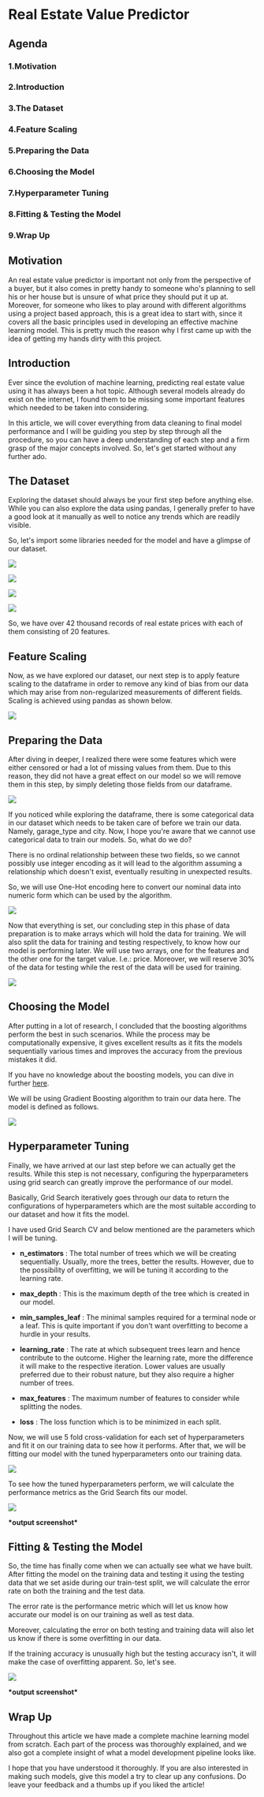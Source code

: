 # Real Estate Value Predictor

## Agenda

### 1.Motivation
### 2.Introduction
### 3.The Dataset
### 4.Feature Scaling
### 5.Preparing the Data
### 6.Choosing the Model
### 7.Hyperparameter Tuning
### 8.Fitting &amp; Testing the Model
### 9.Wrap Up

##

## Motivation

An real estate value predictor is important not only from the perspective of a buyer, but it also comes in pretty handy to someone who&#39;s planning to sell his or her house but is unsure of what price they should put it up at. Moreover, for someone who likes to play around with different algorithms using a project based approach, this is a great idea to start with, since it covers all the basic principles used in developing an effective machine learning model. This is pretty much the reason why I first came up with the idea of getting my hands dirty with this project.

## Introduction

Ever since the evolution of machine learning, predicting real estate value using it has always been a hot topic. Although several models already do exist on the internet, I found them to be missing some important features which needed to be taken into considering.

In this article, we will cover everything from data cleaning to final model performance and I will be guiding you step by step through all the procedure, so you can have a deep understanding of each step and a firm grasp of the major concepts involved. So, let&#39;s get started without any further ado.

## The Dataset

Exploring the dataset should always be your first step before anything else. While you can also explore the data using pandas, I generally prefer to have a good look at it manually as well to notice any trends which are readily visible.

So, let&#39;s import some libraries needed for the model and have a glimpse of our dataset.

![](https://github.com/abdullahalhoothy/Real_estate_value_prediction/blob/master/images/image1.png)

![](https://github.com/abdullahalhoothy/Real_estate_value_prediction/blob/master/images/image2.png)

![](https://github.com/abdullahalhoothy/Real_estate_value_prediction/blob/master/images/image3.png)

![](https://github.com/abdullahalhoothy/Real_estate_value_prediction/blob/master/images/image4.png)

So, we have over 42 thousand records of real estate prices with each of them consisting of 20 features.

## Feature Scaling

Now, as we have explored our dataset, our next step is to apply feature scaling to the dataframe in order to remove any kind of bias from our data which may arise from non-regularized measurements of different fields. Scaling is achieved using pandas as shown below.

![](https://github.com/abdullahalhoothy/Real_estate_value_prediction/blob/master/images/image5.png)

## Preparing the Data

After diving in deeper, I realized there were some features which were either censored or had a lot of missing values from them. Due to this reason, they did not have a great effect on our model so we will remove them in this step, by simply deleting those fields from our dataframe.

![](https://github.com/abdullahalhoothy/Real_estate_value_prediction/blob/master/images/image6.png)

If you noticed while exploring the dataframe, there is some categorical data in our dataset which needs to be taken care of before we train our data. Namely, garage\_type and city. Now, I hope you&#39;re aware that we cannot use categorical data to train our models. So, what do we do?

There is no ordinal relationship between these two fields, so we cannot possibly use integer encoding as it will lead to the algorithm assuming a relationship which doesn&#39;t exist, eventually resulting in unexpected results.

So, we will use One-Hot encoding here to convert our nominal data into numeric form which can be used by the algorithm.

![](https://github.com/abdullahalhoothy/Real_estate_value_prediction/blob/master/images/image7.png)

Now that everything is set, our concluding step in this phase of data preparation is to make arrays which will hold the data for training. We will also split the data for training and testing respectively, to know how our model is performing later. We will use two arrays, one for the features and the other one for the target value. I.e.: price. Moreover, we will reserve 30% of the data for testing while the rest of the data will be used for training.

![](https://github.com/abdullahalhoothy/Real_estate_value_prediction/blob/master/images/image8.png)

## Choosing the Model

After putting in a lot of research, I concluded that the boosting algorithms perform the best in such scenarios. While the process may be computationally expensive, it gives excellent results as it fits the models sequentially various times and improves the accuracy from the previous mistakes it did.

If you have no knowledge about the boosting models, you can dive in further [here](https://en.wikipedia.org/wiki/Boosting_(machine_learning)).

We will be using Gradient Boosting algorithm to train our data here. The model is defined as follows.

![](https://github.com/abdullahalhoothy/Real_estate_value_prediction/blob/master/images/image9.png)

## Hyperparameter Tuning

Finally, we have arrived at our last step before we can actually get the results. While this step is not necessary, configuring the hyperparameters using grid search can greatly improve the performance of our model.

Basically, Grid Search iteratively goes through our data to return the configurations of hyperparameters which are the most suitable according to our dataset and how it fits the model.

I have used Grid Search CV and below mentioned are the parameters which I will be tuning.

- **n\_estimators** : The total number of trees which we will be creating sequentially. Usually, more the trees, better the results. However, due to the possibility of overfitting, we will be tuning it according to the learning rate.

- **max\_depth** : This is the maximum depth of the tree which is created in our model.

- **min\_samples\_leaf** : The minimal samples required for a terminal node or a leaf. This is quite important if you don&#39;t want overfitting to become a hurdle in your results.

- **learning\_rate** : The rate at which subsequent trees learn and hence contribute to the outcome. Higher the learning rate, more the difference it will make to the respective iteration. Lower values are usually preferred due to their robust nature, but they also require a higher number of trees.

- **max\_features** : The maximum number of features to consider while splitting the nodes.

- **loss** : The loss function which is to be minimized in each split.

Now, we will use 5 fold cross-validation for each set of hyperparameters and fit it on our training data to see how it performs. After that, we will be fitting our model with the tuned hyperparameters onto our training data.

![](https://github.com/abdullahalhoothy/Real_estate_value_prediction/blob/master/images/image10.png)

To see how the tuned hyperparameters perform, we will calculate the performance metrics as the Grid Search fits our model.

![](https://github.com/abdullahalhoothy/Real_estate_value_prediction/blob/master/images/image11.png)

**\*output screenshot\***

## Fitting &amp; Testing the Model

So, the time has finally come when we can actually see what we have built. After fitting the model on the training data and testing it using the testing data that we set aside during our train-test split, we will calculate the error rate on both the training and the test data.

The error rate is the performance metric which will let us know how accurate our model is on our training as well as test data.

Moreover, calculating the error on both testing and training data will also let us know if there is some overfitting in our data.

If the training accuracy is unusually high but the testing accuracy isn&#39;t, it will make the case of overfitting apparent. So, let&#39;s see.

![](https://github.com/abdullahalhoothy/Real_estate_value_prediction/blob/master/images/image12.png)

**\*output screenshot\***

## Wrap Up

Throughout this article we have made a complete machine learning model from scratch. Each part of the process was thoroughly explained, and we also got a complete insight of what a model development pipeline looks like.

I hope that you have understood it thoroughly. If you are also interested in making such models, give this model a try to clear up any confusions. Do leave your feedback and a thumbs up if you liked the article!
